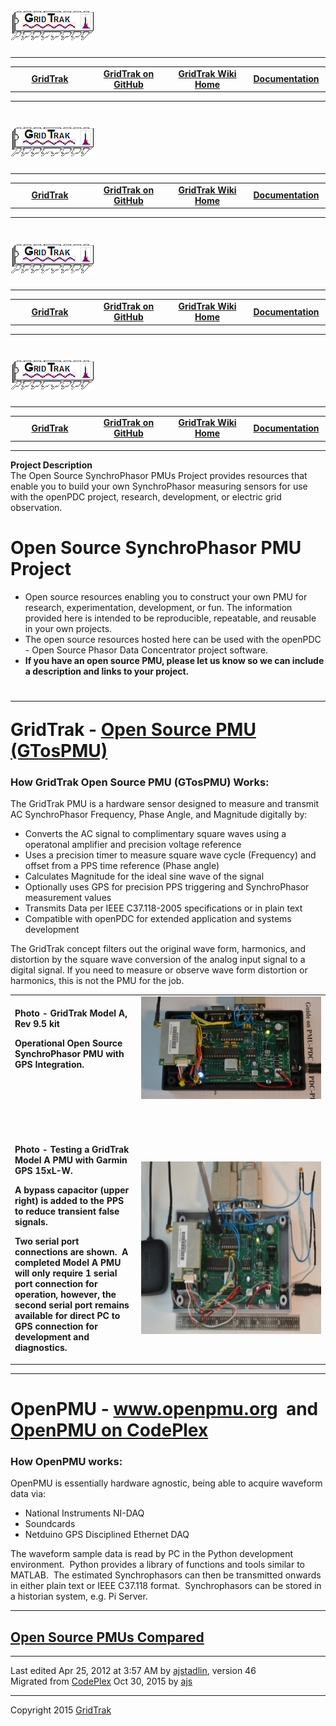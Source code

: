 <html lang="en">
<head>
</head>
<body>
<!--HtmlToGmd.Body-->
<div id="NavigationMenu">
<h1><a href="https://github.com/ajstadlin/GridTrak/blob/master/Documentation/wiki/GridTrak_Home.md">
<img src="https://github.com/ajstadlin/GridTrak/blob/master/Documentation/wiki/GridTrak_Logo.png" alt="Open Source SynchroPhasor PMU" /></a></h1>
<hr />
<table style="width: 100%; border-collapse: collapse; border: 0px solid gray;">
<tr>
<td style="width: 25%; text-align:center;"><b><a href="http://www.gridtrak.com">GridTrak</a></b></td>
<td style="width: 25%; text-align:center;"><b><a href="https://github.com/ajstadlin/GridTrak">GridTrak on GitHub</a></b></td>
<td style="width: 25%; text-align:center;"><b><a href="https://github.com/ajstadlin/GridTrak/blob/master/Documentation/wiki/GridTrak_Home.md">GridTrak Wiki Home</a></b></td>
<td style="width: 25%; text-align:center;"><b><a href="https://github.com/ajstadlin/GridTrak/blob/master/Documentation/wiki/GridTrak_Documentation_Home.md">Documentation</a></b></td>
</tr>
</table>
</div>
<hr />
<!--/HtmlToGmd.Body-->

<!--HtmlToGmd.Body-->
<div id="NavigationMenu">
<h1><a href="https://github.com/ajstadlin/GridTrak/blob/master/Documentation/wiki/GridTrak_Home.md">
<img src="https://github.com/ajstadlin/GridTrak/blob/master/Documentation/wiki/GridTrak_Logo.png" alt="Open Source SynchroPhasor PMU" /></a></h1>
<hr />
<table style="width: 100%; border-collapse: collapse; border: 0px solid gray;">
<tr>
<td style="width: 25%; text-align:center;"><b><a href="http://www.gridtrak.com">GridTrak</a></b></td>
<td style="width: 25%; text-align:center;"><b><a href="https://github.com/ajstadlin/GridTrak">GridTrak on GitHub</a></b></td>
<td style="width: 25%; text-align:center;"><b><a href="https://github.com/ajstadlin/GridTrak/blob/master/Documentation/wiki/GridTrak_Home.md">GridTrak Wiki Home</a></b></td>
<td style="width: 25%; text-align:center;"><b><a href="https://github.com/ajstadlin/GridTrak/blob/master/Documentation/wiki/GridTrak_Documentation_Home.md">Documentation</a></b></td>
</tr>
</table>
</div>
<hr />
<!--/HtmlToGmd.Body-->

<!--HtmlToGmd.Body-->
<div id="NavigationMenu">
<h1><a href="https://github.com/ajstadlin/GridTrak/blob/master/Documentation/wiki/GridTrak_Home.md">
<img src="https://github.com/ajstadlin/GridTrak/blob/master/Documentation/wiki/GridTrak_Logo.png" alt="Open Source SynchroPhasor PMU" /></a></h1>
<hr />
<table style="width: 100%; border-collapse: collapse; border: 0px solid gray;">
<tr>
<td style="width: 25%; text-align:center;"><b><a href="http://www.gridtrak.com">GridTrak</a></b></td>
<td style="width: 25%; text-align:center;"><b><a href="https://github.com/ajstadlin/GridTrak">GridTrak on GitHub</a></b></td>
<td style="width: 25%; text-align:center;"><b><a href="https://github.com/ajstadlin/GridTrak/blob/master/Documentation/wiki/GridTrak_Home.md">GridTrak Wiki Home</a></b></td>
<td style="width: 25%; text-align:center;"><b><a href="https://github.com/ajstadlin/GridTrak/blob/master/Documentation/wiki/GridTrak_Documentation_Home.md">Documentation</a></b></td>
</tr>
</table>
</div>
<hr />
<!--/HtmlToGmd.Body-->

<!--HtmlToGmd.Body-->
<div id="NavigationMenu">
<h1><a href="https://github.com/ajstadlin/GridTrak/blob/master/Documentation/wiki/GridTrak_Home.md">
<img src="https://github.com/ajstadlin/GridTrak/blob/master/Documentation/wiki/GridTrak_Logo.png" alt="Open Source SynchroPhasor PMU" /></a></h1>
<hr />
<table style="width: 100%; border-collapse: collapse; border: 0px solid gray;">
<tr>
<td style="width: 25%; text-align:center;"><b><a href="http://www.gridtrak.com">GridTrak</a></b></td>
<td style="width: 25%; text-align:center;"><b><a href="https://github.com/ajstadlin/GridTrak">GridTrak on GitHub</a></b></td>
<td style="width: 25%; text-align:center;"><b><a href="https://github.com/ajstadlin/GridTrak/blob/master/Documentation/wiki/GridTrak_Home.md">GridTrak Wiki Home</a></b></td>
<td style="width: 25%; text-align:center;"><b><a href="https://github.com/ajstadlin/GridTrak/blob/master/Documentation/wiki/GridTrak_Documentation_Home.md">Documentation</a></b></td>
</tr>
</table>
</div>
<hr />
<!--/HtmlToGmd.Body-->

<div class="WikiContent">

                
<div class="wikidoc">
<p><strong>Project Description</strong> <br>
The Open Source SynchroPhasor PMUs Project provides resources that enable you to build your own SynchroPhasor measuring sensors for use with the openPDC project, research, development, or electric grid observation.</p>
<h1>Open Source SynchroPhasor PMU Project</h1>
<ul>
<li>Open source resources enabling you to construct your own PMU for research, experimentation, development, or fun. The information provided here is intended to be reproducible, repeatable, and reusable in your own projects.
</li><li>The open source resources hosted here can be used with the openPDC - Open Source Phasor Data Concentrator project software.
</li><li><strong>If you have an open source PMU, please let us know so we can include a description and links to your project.
</strong></li></ul>
<h1>
<hr>
GridTrak - <a href="/wikipage?title=GridTrak%20Open%20Source%20PMU%20%28GTosPMU%29&referringTitle=Home">
Open Source PMU (GTosPMU)</a></h1>
<h3>How GridTrak Open Source PMU (GTosPMU) Works:</h3>
<p>The GridTrak PMU is a hardware sensor designed to measure and transmit AC SynchroPhasor Frequency, Phase Angle, and Magnitude digitally by:</p>
<ul>
<li>Converts the AC signal to complimentary square waves using a operatonal amplifier and precision voltage reference
</li><li>Uses a precision timer to measure square wave cycle (Frequency) and offset from a PPS time reference (Phase angle)
</li><li>Calculates Magnitude for the ideal sine wave of the signal </li><li>Optionally uses GPS for precision PPS triggering and SynchroPhasor measurement values
</li><li>Transmits Data per IEEE C37.118-2005 specifications or in plain text </li><li>Compatible with openPDC for extended application and systems development </li></ul>
<p>The GridTrak concept filters out the original wave form, harmonics, and distortion by the square wave conversion of the analog input signal to a digital signal. If you need to measure or observe wave form distortion or harmonics, this is not the PMU for
 the job.</p>
<table style="width:100%">
<tbody>
<tr>
<td style="width:40%">
<p><strong>Photo - </strong><strong>GridTrak Model A, Rev 9.5 kit</strong></p>
<p><strong>Operational&nbsp;Open Source SynchroPhasor PMU with GPS Integration.</strong></p>
<p>&nbsp;</p>
</td>
<td style="width:60%"><strong><img src="https://github.com/ajstadlin/GridTrak/blob/master/Documentation/wiki/files/GridTrak_PMU_Mod_A_9-7_web.jpg" alt="" width="449"></strong></td>
</tr>
<tr>
<td style="width:40%">
<p><strong>&nbsp;</strong></p>
</td>
<td style="width:60%">&nbsp;</td>
</tr>
<tr>
<td style="width:40%">
<p><strong>Photo - Testing a GridTrak Model A PMU with Garmin GPS 15xL-W.&nbsp; </strong>
</p>
<p><strong>A bypass capacitor (upper right)&nbsp;is added to the PPS to reduce transient false signals.</strong></p>
<p><strong>Two serial port connections are shown.&nbsp;&nbsp;A completed&nbsp;Model A PMU will only require 1 serial port connection for operation, however, the second serial port remains available for direct PC to GPS connection for development and diagnostics.&nbsp;
</strong></p>
</td>
<td style="width:60%"><img src="https://github.com/ajstadlin/GridTrak/blob/master/Documentation/wiki/files/GTosPMU_Mod_A_GPS.jpg" alt="" width="449" height="276"></td>
</tr>
</tbody>
</table>
<hr>
<h1>OpenPMU - <a href="http://www.openpmu.org">www.openpmu.org</a>&nbsp; and&nbsp;
<a href="http://openpmu.codeplex.com">OpenPMU on CodePlex</a></h1>
<h3>How OpenPMU works:</h3>
<p>OpenPMU is essentially hardware agnostic, being able to acquire waveform data via:</p>
<ul>
<li>National Instruments NI-DAQ </li><li>Soundcards </li><li>Netduino GPS Disciplined Ethernet DAQ </li></ul>
<p>The waveform sample data is read by PC in the Python development environment.&nbsp; Python provides a library of functions and tools similar to MATLAB.&nbsp; The estimated Synchrophasors can then be transmitted onwards in either plain text or IEEE C37.118
 format.&nbsp; Synchrophasors can be stored in a historian system, e.g. Pi Server.</p>
<hr>
<h2><a href="https://github.com/ajstadlin/GridTrak/blob/master/Documentation/wiki/Open_Source_PMU_Comparison.md">Open Source PMUs Compared</a></h2>
</div>
<div></div>

            
</div>

<hr />
<div class="footer">
Last edited <span class="smartDate" title="4/25/2012 3:57:56 AM" LocalTimeTicks="1335351476">Apr 25, 2012 at 3:57 AM</span> by <a id="wikiEditByLink" href="https://github.com/ajstadlin/GridTrak/blob/master/Documentation/wiki/Contributors/ajstadlin.md">ajstadlin</a>, version 46<br />
<!--HtmlToGmd.Migration-->Migrated from <a href="http://gridtrak.codeplex.com">CodePlex</a> Oct 30, 2015 by <a href="https://github.com/ajstadlin/GridTrak/blob/master/Documentation/wiki/Contributors/ajstadlin.md">ajs</a><!--/HtmlToGmd.Migration-->
</div>

<!--HtmlToGmd.Foot-->
<div id="copyright">
<hr />
Copyright 2015 <a href="http://www.gridtrak.com">GridTrak</a>
</div>
<!--/HtmlToGmd.Foot-->



</body>
</html>